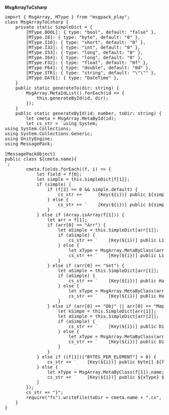 **MsgArrayToCsharp**
<pre>
import { MsgArray, MType } from "msgpack_play";
class MsgArrayToCsharp {
    private static SimpleDict = {
        [MType.BOOL]: { type: "bool", default: "false" },
        [MType.I8]: { type: "byte", default: "0" },
        [MType.I16]: { type: "short", default: "0" },
        [MType.I32]: { type: "int", default: "0" },
        [MType.I53]: { type: "long", default: "0" },
        [MType.I64]: { type: "long", default: "0" },
        [MType.F32]: { type: "float", default: "0f" },
        [MType.F64]: { type: "double", default: "0d" },
        [MType.STR]: { type: "string", default: "\"\"" },
        [MType.DATE]: { type: "DateTime" },
    }
    public static generateTo(dir: string) {
        MsgArray.MetaIdList().forEach(id => {
            this.generateById(id, dir);
        });
    }
    public static generateById(id: number, toDir: string) {
        let cmeta = MsgArray.MetaById(id);
        let cs_str = `using System;
using System.Collections;
using System.Collections.Generic;
using UnityEngine;
using MessagePack;
        
[MessagePackObject]
public class ${cmeta.name}{
`;
        cmeta.fields.forEach((f, i) => {
            let field = f[0];
            let simple = this.SimpleDict[<any>f[1]];
            if (simple) {
                if (f[2] == 0 && simple.default) {
                    cs_str += `    [Key(${i})] public ${simple.type} ${field} = ${simple.default};\n`;
                } else {
                    cs_str += `    [Key(${i})] public ${simple.type} ${field};\n`;
                }
            } else if (Array.isArray(f[1])) {
                let arr = f[1];
                if (arr[0] == "Arr") {
                    let aSimple = this.SimpleDict[<any>arr[1]];
                    if (aSimple) {
                        cs_str += `    [Key(${i})] public List<${aSimple.type}> ${field};\n`;
                    } else {
                        let xType = MsgArray.MetaByClass(<any>arr[1]).name;
                        cs_str += `    [Key(${i})] public List<${xType}> ${field};\n`;
                    }
                } else if (arr[0] == "Set") {
                    let aSimple = this.SimpleDict[<any>arr[1]];
                    if (aSimple) {
                        cs_str += `    [Key(${i})] public HashSet<${aSimple.type}> ${field};\n`;
                    } else {
                        let xType = MsgArray.MetaByClass(<any>arr[1]).name;
                        cs_str += `    [Key(${i})] public HashSet<${xType}> ${field};\n`;
                    }
                } else if (arr[0] == "Obj" || arr[0] == "Map") {
                    let kSimpe = this.SimpleDict[<any>arr[1]];
                    let aSimple = this.SimpleDict[<any>arr[2]];
                    if (aSimple) {
                        cs_str += `    [Key(${i})] public Dictionary<${kSimpe.type}, ${aSimple.type}> ${field};\n`;
                    } else {
                        let xType = MsgArray.MetaByClass(<any>arr[2]).name;
                        cs_str += `    [Key(${i})] public Dictionary<${kSimpe.type}, ${xType}> ${field};\n`;
                    }
                }
            } else if ((<any>f[1])["BYTES_PER_ELEMENT"] > 0) {
                cs_str += `    [Key(${i})] public byte[] ${field};\n`;
            } else {
                let xType = MsgArray.MetaByClass(<any>f[1]).name;
                cs_str += `    [Key(${i})] public ${xType} ${field};\n`;
            }
        });
        cs_str += "}";
        require("fs").writeFile(toDir + cmeta.name + ".cs", cs_str, "utf-8", function (err) { });
    }
}
<pre>